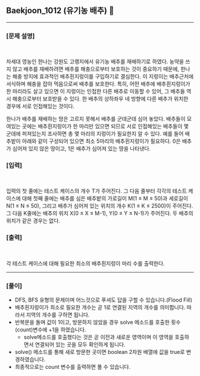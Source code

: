 ## Baekjoon_1012 (유기농 배추) 🚀
___


### **[문제 설명]**
<br>

차세대 영농인 한나는 강원도 고랭지에서 유기농 배추를 재배하기로 하였다. 농약을 쓰지 않고 배추를 재배하려면 배추를 해충으로부터 보호하는 것이 중요하기 때문에, 한나는 해충 방지에 효과적인 배추흰지렁이를 구입하기로 결심한다. 이 지렁이는 배추근처에 서식하며 해충을 잡아 먹음으로써 배추를 보호한다. 특히, 어떤 배추에 배추흰지렁이가 한 마리라도 살고 있으면 이 지렁이는 인접한 다른 배추로 이동할 수 있어, 그 배추들 역시 해충으로부터 보호받을 수 있다. 한 배추의 상하좌우 네 방향에 다른 배추가 위치한 경우에 서로 인접해있는 것이다.

한나가 배추를 재배하는 땅은 고르지 못해서 배추를 군데군데 심어 놓았다. 배추들이 모여있는 곳에는 배추흰지렁이가 한 마리만 있으면 되므로 서로 인접해있는 배추들이 몇 군데에 퍼져있는지 조사하면 총 몇 마리의 지렁이가 필요한지 알 수 있다. 예를 들어 배추밭이 아래와 같이 구성되어 있으면 최소 5마리의 배추흰지렁이가 필요하다. 0은 배추가 심어져 있지 않은 땅이고, 1은 배추가 심어져 있는 땅을 나타낸다.


### **[입력]**
<br>

입력의 첫 줄에는 테스트 케이스의 개수 T가 주어진다. 그 다음 줄부터 각각의 테스트 케이스에 대해 첫째 줄에는 배추를 심은 배추밭의 가로길이 M(1 ≤ M ≤ 50)과 세로길이 N(1 ≤ N ≤ 50), 그리고 배추가 심어져 있는 위치의 개수 K(1 ≤ K ≤ 2500)이 주어진다. 그 다음 K줄에는 배추의 위치 X(0 ≤ X ≤ M-1), Y(0 ≤ Y ≤ N-1)가 주어진다. 두 배추의 위치가 같은 경우는 없다.

### **[출력]**
<br>

각 테스트 케이스에 대해 필요한 최소의 배추흰지렁이 마리 수를 출력한다.

___


### **[풀이]**

- DFS, BFS 유형의 문제이며 어느것으로 푸셔도 답을 구할 수 있습니다.(Flood Fill)
- 배추흰지렁이가 최소로 필요한 개수는 곧 1로 연결된 지역의 개수를 의미합니다. 따라서 지역의 개수를 구하면 됩니다. 
- 반복문을 돌며 값이 1이고, 방문하지 않았을 경우 solve 메소드를 호출한 횟수(count)변수에 +1을 하였습니다.
  - solve메소드를 호출했다는 것은 곧 이전과 새로운 영역이며 이 영역을 호출하면서 연결되어 있는 곳을 모두 확인하게 됩니다.
- solve() 메소드를 통해 새로 방문한 곳이면 boolean 2차원 배열에 값을 true로 변경하였습니다.
- 최종적으로는 count 변수를 출력하면 풀 수 있습니다.
